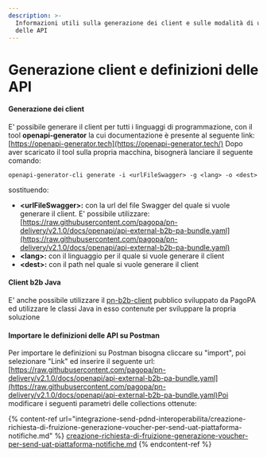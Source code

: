 ```yaml
---
description: >-
  Informazioni utili sulla generazione dei client e sulle modalità di utilizzo
  delle API
---
```


# Generazione client e definizioni delle API

#### Generazione dei client <a href="#generazione-dei-client" id="generazione-dei-client"></a>

E' possibile generare il client per tutti i linguaggi di programmazione, con il tool **openapi-generator** la cui documentazione è presente al seguente link: [https://openapi-generator.tech](https://openapi-generator.tech/) Dopo aver scaricato il tool sulla propria macchina, bisognerà lanciare il seguente comando:

```
openapi-generator-cli generate -i <urlFileSwagger> -g <lang> -o <dest>
```

sostituendo:

* **\<urlFileSwagger>:** con la url del file Swagger del quale si vuole generare il client. E' possibile utilizzare: [https://raw.githubusercontent.com/pagopa/pn-delivery/v2.1.0/docs/openapi/api-external-b2b-pa-bundle.yaml](https://raw.githubusercontent.com/pagopa/pn-delivery/v2.1.0/docs/openapi/api-external-b2b-pa-bundle.yaml)​​
* **\<lang>:** con il linguaggio per il quale si vuole generare il client
* **\<dest>:** con il path nel quale si vuole generare il client

#### Client b2b Java <a href="#client-b2b-java" id="client-b2b-java"></a>

E' anche possibile utilizzare il [pn-b2b-client](https://github.com/pagopa/pn-b2b-client) pubblico sviluppato da PagoPA ed utilizzare le classi Java in esso contenute per sviluppare la propria soluzione

#### Importare le definizioni delle API su Postman <a href="#importare-le-definizioni-delle-api-su-postman" id="importare-le-definizioni-delle-api-su-postman"></a>

Per importare le definizioni su Postman bisogna cliccare su "import", poi selezionare "Link" ed inserire il seguente url: [https://raw.githubusercontent.com/pagopa/pn-delivery/v2.1.0/docs/openapi/api-external-b2b-pa-bundle.yaml](https://raw.githubusercontent.com/pagopa/pn-delivery/v2.1.0/docs/openapi/api-external-b2b-pa-bundle.yaml)​Poi modificare i seguenti parametri delle collections ottenute:

{% content-ref url="integrazione-send-pdnd-interoperabilita/creazione-richiesta-di-fruizione-generazione-voucher-per-send-uat-piattaforma-notifiche.md" %}
[creazione-richiesta-di-fruizione-generazione-voucher-per-send-uat-piattaforma-notifiche.md](integrazione-send-pdnd-interoperabilita/creazione-richiesta-di-fruizione-generazione-voucher-per-send-uat-piattaforma-notifiche.md)
{% endcontent-ref %}
